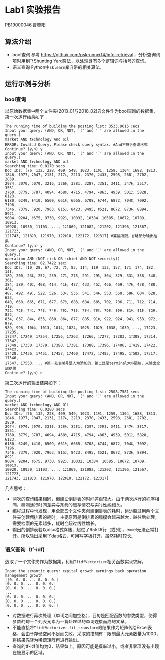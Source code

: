 # Lab1 实验报告
PB19000046 曹奕阳

## 算法介绍
* bool查询
参考 https://github.com/pskrunner14/info-retrieval ，分析查询词项时用到了Shunting Yard算法，以处理含有多个逻辑词与括号的查询。
* 语义查询
Python中`sklearn`库⾃带的相关算法。

## 运行示例与分析
### bool查询
以原始数据集中两个文件夹(2018_01与2018_02)的文件作为bool查询的数据集，第⼀次运行结果如下：
```
The running time of building the posting list: 3533.9615 secs
Input your query: (AND, OR, NOT, '(' and ')' are allowed in the query.)
market AND technology And oil
ERROR: Invalid Query. Please check query syntax. #And不符合查询格式
Continue? (y/n) y
Input your query: (AND, OR, NOT, '(' and ')' are allowed in the query.)
market AND technology AND oil
Searching time: 0.0170 secs
Doc IDs: [76, 132, 228, 409, 549, 1023, 1191, 1259, 1304, 1688, 1813,
1846, 1977, 2047, 2131, 2174, 2213, 2370, 2433, 2598, 2681, 2702, 2839,
2974, 3070, 3079, 3216, 3260, 3281, 3287, 3351, 3411, 3476, 3517, 3551,
3760, 3779, 3787, 4094, 4689, 4715, 4794, 4863, 4939, 5012, 5828, 6123,
6180, 6249, 6410, 6509, 6619, 6665, 6708, 6744, 6872, 7048, 7092, 7196,
7346, 7379, 7920, 7963, 8153, 8423, 8495, 8521, 8672, 8736, 8894, 8921,
9084, 9204, 9675, 9730, 9923, 10032, 10384, 10585, 10672, 10709, 10913,
10920, 10930, 11103, ..., 121069, 121082, 121202, 121396, 121567, 121723,
121743, 121820, 121970, 122010, 122172, 122317] #篇幅所限，省略部分输出结果
Continue? (y/n) y
Input your query: (AND, OR, NOT, '(' and ')' are allowed in the query.)
operation AND (NOT risk OR (chief AND NOT security))
Searching time: 62.7422 secs
Doc IDs: [10, 28, 67, 72, 75, 83, 114, 119, 132, 157, 171, 174, 182, 185,
189, 200, 238, 252, 259, 273, 275, 291, 295, 304, 329, 333, 338, 348, 361,
384, 389, 403, 408, 414, 416, 427, 433, 452, 466, 469, 476, 478, 480, 484,
487, 492, 497, 522, 526, 534, 535, 541, 546, 553, 560, 586, 604, 628, 633,
640, 660, 665, 671, 677, 679, 683, 684, 685, 702, 706, 711, 712, 714, 719,
722, 725, 741, 743, 746, 762, 783, 784, 788, 798, 806, 810, 815, 829, 832,
834, 837, 844, 855, 860, 864, 877, 885, 910, 922, 924, 943, 953, 972, 979,
989, 996, 1004, 1013, 1014, 1024, 1025, 1029, 1038, 1039, ..., 17223, 17235,
17247, 17249, 17254, 17256, 17263, 17266, 17277, 17283, 17308, 17314, 17342,
17349, 17350, 17378, 17380, 17381, 17388, 17396, 17406, 17419, 17422, 17423,
17428, 17436, 17451, 17457, 17460, 17472, 17485, 17495, 17502, 17517, 17546,
17547, 17553, ... #第⼀处省略号是⼈为添加的，第⼆处是terminal⼤⼩限制，未输出全部结果
Continue? (y/n) n
```
第⼆次运行的输出结果如下：
```
The running time of building the posting list: 2508.7581 secs
Input your query: (AND, OR, NOT, '(' and ')' are allowed in the query.)
market AND technology AND OIL
Searching time: 0.0280 secs
Doc IDs: [76, 132, 228, 409, 549, 1023, 1191, 1259, 1304, 1688, 1813,
1846, 1977, 2047, 2131, 2174, 2213, 2370, 2433, 2598, 2681, 2702, 2839,
2974, 3070, 3079, 3216, 3260, 3281, 3287, 3351, 3411, 3476, 3517, 3551,
3760, 3779, 3787, 4094, 4689, 4715, 4794, 4863, 4939, 5012, 5828, 6123,
6180, 6249, 6410, 6509, 6619, 6665, 6708, 6744, 6872, 7048, 7092, 7196,
7346, 7379, 7920, 7963, 8153, 8423, 8495, 8521, 8672, 8736, 8894, 8921,
9084, 9204, 9675, 9730, 9923, 10032, 10384, 10585, 10672, 10709, 10913,
10920, 10930, 11103, ..., 121069, 121082, 121202, 121396, 121567, 121723,
121743, 121820, 121970, 122010, 122172, 122317]
```

几点思考：
  - 两次的查询结果相同，但建立倒排表的时间差距较大。由于两次运行的程序相同，猜测运行时间差异与系统的缓存情况与实时性能相关。
  - 编程过程中也发现，⽤全部五个文件夹创建倒排表的耗时，远远超过用两个文件夹创建倒排表的耗时。主要原因是倒排表的规模会越来越大，越往后处理，需要检索的元素越多，耗时会超过线性增长。
  - 输出的倒排表若以xlsx格式存储，超过了65536行（或列），excel无法正常打开。所以输出采用了dat格式，可用写字板打开，虽然耗时较长。

### 语义查询（tf-idf)
选取了⼀个文件夹作为数据集，利⽤`TfidfVectorizer`相关函数实现求解。
```
Input the semantic query: capital growth earnings back operation
management growth
[[0. 0. 0. ... 0. 0. 0.]
[0. 0. 0. ... 0. 0. 0.]
[0. 0. 0. ... 0. 0. 0.]
...
[0. 0. 0. ... 0. 0. 0.]
[0. 0. 0. ... 0. 0. 0.]
[0. 0. 0. ... 0. 0. 0.]]
```
* 对数据进行再次处理（单词之间加空格），目的是匹配函数的参数类型，使得参数的每⼀个列表元素为⼀篇处理过的单词连接而成的文章。
* 不能直接将`TfidfVectorizer.fit_transform`的结果作为矩阵传给Excel表格，会由于存储空间不足而失败。采取的措施有：限制最大元素数量为1000，将结果先转为稀疏矩阵再进行输出。
* 查询的tf-idf值均为0，结果如上。原因可能是概率过小，或者非零项没有出现在被显示的区域。